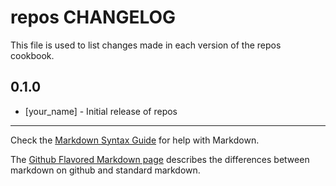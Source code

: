 repos CHANGELOG
===============

This file is used to list changes made in each version of the repos cookbook.

0.1.0
-----
- [your_name] - Initial release of repos

- - -
Check the [Markdown Syntax Guide](http://daringfireball.net/projects/markdown/syntax) for help with Markdown.

The [Github Flavored Markdown page](http://github.github.com/github-flavored-markdown/) describes the differences between markdown on github and standard markdown.
